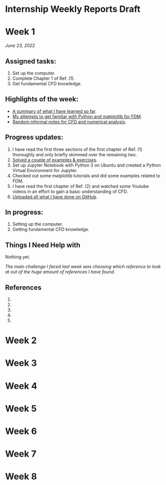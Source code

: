 # Internship Weekly Reports Draft

# Week 1
*June 23, 2022*

## Assigned tasks:
1. Set up the computer.
2. Complete Chapter 1 of Ref. (1).
3. Get fundamental CFD knowledge. 


## Highlights of the week:
- [A summary of what I have learned so far](https://www.example.com).
- [My attempts to get familiar with Python and matplotlib for FDM](https://github.com/Phatimah/Internship-weekly-reports-draft/blob/main/FDM.ipynb).
- [Random informal notes for CFD and numerical analysis](https://www.example.com).



## Progress updates:

1. I have read the first three sections of the first chapter of Ref. (1) thoroughly and only briefly skimmed over the remaining two. 
2. [Solved a couple of examples & exercises](https://www.example.com).
3. Set up Jupyter Notebook with Python 3 on Ubuntu and created a Python Virtual Environment for Jupyter.
4. Checked out some matplotlib tutorials and did some examples related to FDM.
5. I have read the first chapter of Ref. (2) and watched some Youtube videos in an effort to gain a basic understanding of CFD.
6. [Uploaded all what I have done on GitHub](). 


## In progress:
1. Setting up the computer.
2. Getting fundamental CFD knowledge.


## Things I Need Help with 
Nothing yet.

*The main challenge I faced last week was choosing which reference to look at out of the huge amount of references I have found.*

## References
1.
2.
3.
4.
5.

# Week 2

# Week 3

# Week 4

# Week 5

# Week 6

# Week 7

# Week 8
